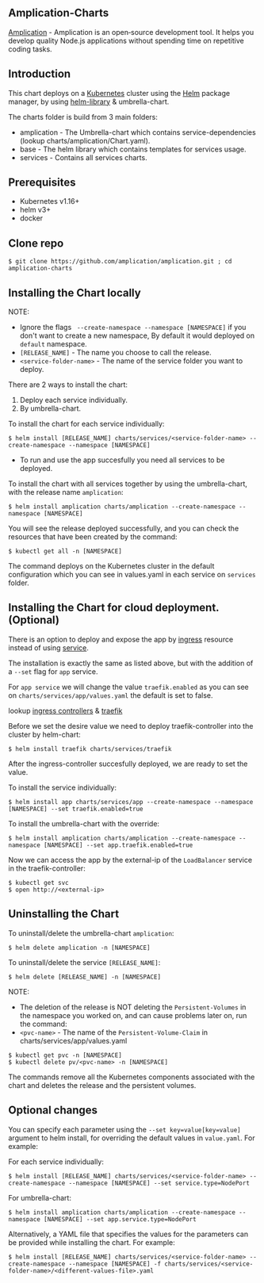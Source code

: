 ## Amplication-Charts

[Amplication](https://amplication.com) - Amplication is an open‑source development tool. It helps you develop quality Node.js applications without spending time on repetitive coding tasks.

## Introduction

This chart deploys  on a [Kubernetes](http://kubernetes.io) cluster using the [Helm](https://helm.sh) package manager, by using [helm-library](https://helm.sh/docs/topics/library_charts/) & umbrella-chart.

The charts folder is build from 3 main folders:

- amplication - The Umbrella-chart which contains service-dependencies (lookup charts/amplication/Chart.yaml).
- base - The helm library which contains templates for services usage.
- services - Contains all services charts.

## Prerequisites

- Kubernetes v1.16+
- helm v3+
- docker 

## Clone repo

```console
$ git clone https://github.com/amplication/amplication.git ; cd amplication-charts
```

## Installing the Chart locally

NOTE: 
- Ignore the flags ` --create-namespace --namespace [NAMESPACE]` if you don't want to create a new namespace,
  By default it would deployed on `default` namespace.
- `[RELEASE_NAME]` - The name you choose to call the release.
- `<service-folder-name>` - The name of the service folder you want to deploy.

There are 2 ways to install the chart:
1. Deploy each service individually.
2. By umbrella-chart.

To install the chart for each service individually:

```console
$ helm install [RELEASE_NAME] charts/services/<service-folder-name> --create-namespace --namespace [NAMESPACE] 
```
- To run and use the app succesfully you need all services to be deployed.


To install the chart with all services together by using the umbrella-chart, with the release name `amplication`:

```console
$ helm install amplication charts/amplication --create-namespace --namespace [NAMESPACE]
```

You will see the release deployed successfully, and you can check the resources that have been created by the command:

```console
$ kubectl get all -n [NAMESPACE]
```

The command deploys on the Kubernetes cluster in the default configuration which you can see in values.yaml in each service on `services` folder.


## Installing the Chart for cloud deployment. (Optional)

There is an option to deploy and expose the app by [ingress](https://kubernetes.io/docs/concepts/services-networking/ingress/) resource instead of using [service](https://kubernetes.io/docs/concepts/services-networking/service/).

The installation is exactly the same as listed above, but with the addition of a `--set` flag for `app` service.

For `app service` we will change the value `traefik.enabled` as you can see on `charts/services/app/values.yaml` the default is set to false.

lookup [ingress controllers](https://kubernetes.io/docs/concepts/services-networking/ingress-controllers/) & [traefik](https://doc.traefik.io/traefik/)

Before we set the desire value we need to deploy traefik-controller into the cluster by helm-chart:

```console
$ helm install traefik charts/services/traefik
```
After the ingress-controller succesfully deployed, we are ready to set the value.

To install the service individually:

```console
$ helm install app charts/services/app --create-namespace --namespace [NAMESPACE] --set traefik.enabled=true
```
To install the umbrella-chart with the override:

```console
$ helm install amplication charts/amplication --create-namespace --namespace [NAMESPACE] --set app.traefik.enabled=true
```

Now we can access the app by the external-ip of the `LoadBalancer` service in the traefik-controller:

```console
$ kubectl get svc
$ open http://<external-ip>
```

## Uninstalling the Chart

To uninstall/delete the umbrella-chart `amplication`:

```console
$ helm delete amplication -n [NAMESPACE]
```
To uninstall/delete the service `[RELEASE_NAME]`:

```console
$ helm delete [RELEASE_NAME] -n [NAMESPACE]
```
NOTE:
- The deletion of the release is NOT deleting the `Persistent-Volumes` in the namespace you worked on, and can cause problems later on, run the command:
- `<pvc-name>` - The name of the `Persistent-Volume-Claim` in charts/services/app/values.yaml
```console
$ kubectl get pvc -n [NAMESPACE]
$ kubectl delete pv/<pvc-name> -n [NAMESPACE]
```
The commands remove all the Kubernetes components associated with the chart and deletes the release and the persistent volumes.

## Optional changes

You can specify each parameter using the `--set key=value[key=value]` argument to helm install, for overriding the default values in `value.yaml`. For example:

For each service individually:

```console
$ helm install [RELEASE_NAME] charts/services/<service-folder-name> --create-namespace --namespace [NAMESPACE] --set service.type=NodePort
```
For umbrella-chart:

```console
$ helm install amplication charts/amplication --create-namespace --namespace [NAMESPACE] --set app.service.type=NodePort
```
Alternatively, a YAML file that specifies the values for the parameters can be provided while installing the chart. For example:

```console
$ helm install [RELEASE_NAME] charts/services/<service-folder-name> --create-namespace --namespace [NAMESPACE] -f charts/services/<service-folder-name>/<different-values-file>.yaml
```

